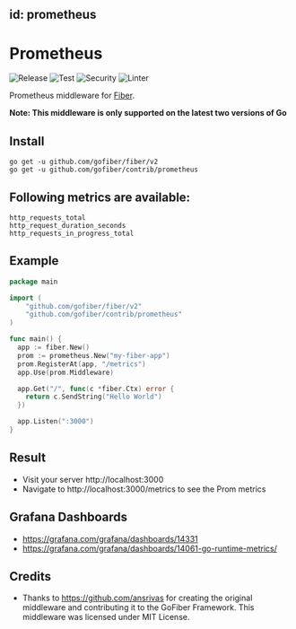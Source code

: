 id: prometheus
---

# Prometheus

![Release](https://img.shields.io/github/v/tag/gofiber/contrib?filter=prometheus*)
![Test](https://github.com/gofiber/contrib/workflows/Tests/badge.svg)
![Security](https://github.com/gofiber/contrib/workflows/Security/badge.svg)
![Linter](https://github.com/gofiber/contrib/workflows/Linter/badge.svg)

Prometheus middleware for [Fiber](https://github.com/gofiber/fiber).

**Note: This middleware is only supported on the latest two versions of Go**

## Install

```
go get -u github.com/gofiber/fiber/v2
go get -u github.com/gofiber/contrib/prometheus
```

## Following metrics are available:

```
http_requests_total
http_request_duration_seconds
http_requests_in_progress_total
```

## Example

```go
package main

import (
	"github.com/gofiber/fiber/v2"
	"github.com/gofiber/contrib/prometheus"
)

func main() {
  app := fiber.New()
  prom := prometheus.New("my-fiber-app")
  prom.RegisterAt(app, "/metrics")
  app.Use(prom.Middleware)

  app.Get("/", func(c *fiber.Ctx) error {
    return c.SendString("Hello World")
  })

  app.Listen(":3000")
}
```

## Result

- Visit your server http://localhost:3000
- Navigate to http://localhost:3000/metrics to see the Prom metrics

## Grafana Dashboards

- https://grafana.com/grafana/dashboards/14331
- https://grafana.com/grafana/dashboards/14061-go-runtime-metrics/

## Credits

- Thanks to https://github.com/ansrivas for creating the original middleware and contributing it to the GoFiber Framework. This middleware was licensed under MIT License.

